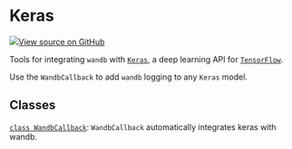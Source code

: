 # Keras

[![](https://www.tensorflow.org/images/GitHub-Mark-32px.png)View source on GitHub](https://www.github.com/wandb/client/tree/v0.12.0/wandb/integration/keras/__init__.py)

Tools for integrating `wandb` with [`Keras`](https://keras.io/), a deep learning API for [`TensorFlow`](https://www.tensorflow.org/).

Use the `WandbCallback` to add `wandb` logging to any `Keras` model.

## Classes

[`class WandbCallback`](wandbcallback.md): `WandbCallback` automatically integrates keras with wandb.

